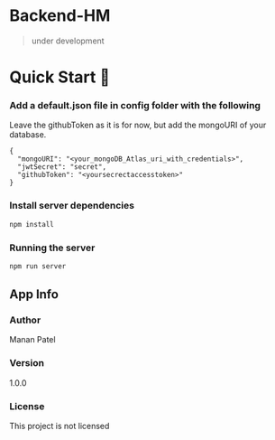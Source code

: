 # Backend-HM

> under development

# Quick Start 🚀

### Add a default.json file in config folder with the following

Leave the githubToken as it is for now, but add the mongoURI of your database.

```
{
  "mongoURI": "<your_mongoDB_Atlas_uri_with_credentials>",
  "jwtSecret": "secret",
  "githubToken": "<yoursecrectaccesstoken>"
}
```

### Install server dependencies

```bash
npm install
```

### Running the server

```bash
npm run server
```

## App Info

### Author

Manan Patel

### Version

1.0.0

### License

This project is not licensed
